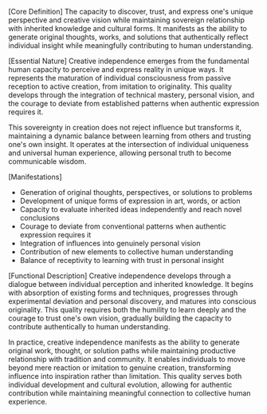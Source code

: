 [Core Definition]
The capacity to discover, trust, and express one's unique perspective and creative vision while maintaining sovereign relationship with inherited knowledge and cultural forms. It manifests as the ability to generate original thoughts, works, and solutions that authentically reflect individual insight while meaningfully contributing to human understanding.

[Essential Nature]
Creative independence emerges from the fundamental human capacity to perceive and express reality in unique ways. It represents the maturation of individual consciousness from passive reception to active creation, from imitation to originality. This quality develops through the integration of technical mastery, personal vision, and the courage to deviate from established patterns when authentic expression requires it.

This sovereignty in creation does not reject influence but transforms it, maintaining a dynamic balance between learning from others and trusting one's own insight. It operates at the intersection of individual uniqueness and universal human experience, allowing personal truth to become communicable wisdom.

[Manifestations]
- Generation of original thoughts, perspectives, or solutions to problems
- Development of unique forms of expression in art, words, or action
- Capacity to evaluate inherited ideas independently and reach novel conclusions
- Courage to deviate from conventional patterns when authentic expression requires it
- Integration of influences into genuinely personal vision
- Contribution of new elements to collective human understanding
- Balance of receptivity to learning with trust in personal insight

[Functional Description]
Creative independence develops through a dialogue between individual perception and inherited knowledge. It begins with absorption of existing forms and techniques, progresses through experimental deviation and personal discovery, and matures into conscious originality. This quality requires both the humility to learn deeply and the courage to trust one's own vision, gradually building the capacity to contribute authentically to human understanding.

In practice, creative independence manifests as the ability to generate original work, thought, or solution paths while maintaining productive relationship with tradition and community. It enables individuals to move beyond mere reaction or imitation to genuine creation, transforming influence into inspiration rather than limitation. This quality serves both individual development and cultural evolution, allowing for authentic contribution while maintaining meaningful connection to collective human experience.